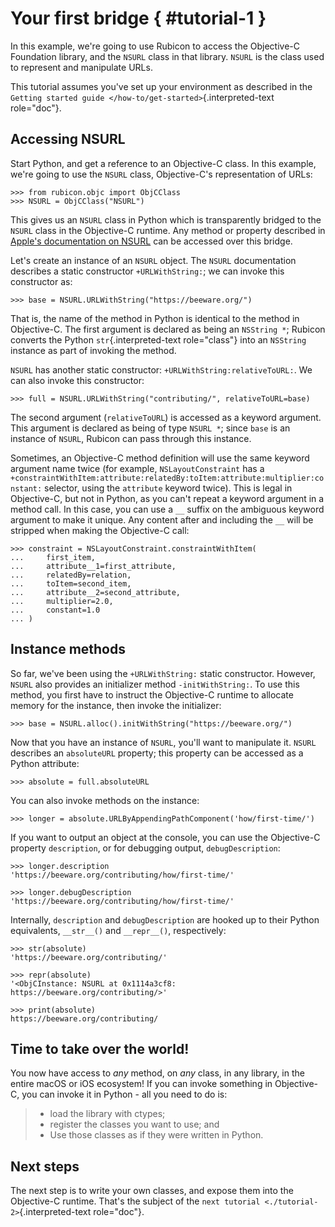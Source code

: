 # Your first bridge { #tutorial-1 }

In this example, we're going to use Rubicon to access the Objective-C
Foundation library, and the `NSURL` class in that library. `NSURL` is
the class used to represent and manipulate URLs.

This tutorial assumes you've set up your environment as described in the
`Getting started guide </how-to/get-started>`{.interpreted-text
role="doc"}.

## Accessing NSURL

Start Python, and get a reference to an Objective-C class. In this
example, we're going to use the `NSURL` class, Objective-C's
representation of URLs:

``` pycon
>>> from rubicon.objc import ObjCClass
>>> NSURL = ObjCClass("NSURL")
```

This gives us an `NSURL` class in Python which is transparently bridged
to the `NSURL` class in the Objective-C runtime. Any method or property
described in [Apple's documentation on
NSURL](https://developer.apple.com/documentation/foundation/nsurl?language=objc)
can be accessed over this bridge.

Let's create an instance of an `NSURL` object. The `NSURL` documentation
describes a static constructor `+URLWithString:`; we can invoke this
constructor as:

``` pycon
>>> base = NSURL.URLWithString("https://beeware.org/")
```

That is, the name of the method in Python is identical to the method in
Objective-C. The first argument is declared as being an `NSString *`;
Rubicon converts the Python `str`{.interpreted-text role="class"} into
an `NSString` instance as part of invoking the method.

`NSURL` has another static constructor: `+URLWithString:relativeToURL:`.
We can also invoke this constructor:

``` pycon
>>> full = NSURL.URLWithString("contributing/", relativeToURL=base)
```

The second argument (`relativeToURL`) is accessed as a keyword argument.
This argument is declared as being of type `NSURL *`; since `base` is an
instance of `NSURL`, Rubicon can pass through this instance.

Sometimes, an Objective-C method definition will use the same keyword
argument name twice (for example, `NSLayoutConstraint` has a
`+constraintWithItem:attribute:relatedBy:toItem:attribute:multiplier:constant:`
selector, using the `attribute` keyword twice). This is legal in
Objective-C, but not in Python, as you can't repeat a keyword argument
in a method call. In this case, you can use a `__` suffix on the
ambiguous keyword argument to make it unique. Any content after and
including the `__` will be stripped when making the Objective-C call:

``` pycon
>>> constraint = NSLayoutConstraint.constraintWithItem(
...     first_item,
...     attribute__1=first_attribute,
...     relatedBy=relation,
...     toItem=second_item,
...     attribute__2=second_attribute,
...     multiplier=2.0,
...     constant=1.0
... )
```

## Instance methods

So far, we've been using the `+URLWithString:` static constructor.
However, `NSURL` also provides an initializer method `-initWithString:`.
To use this method, you first have to instruct the Objective-C runtime
to allocate memory for the instance, then invoke the initializer:

``` pycon
>>> base = NSURL.alloc().initWithString("https://beeware.org/")
```

Now that you have an instance of `NSURL`, you'll want to manipulate it.
`NSURL` describes an `absoluteURL` property; this property can be
accessed as a Python attribute:

``` pycon
>>> absolute = full.absoluteURL
```

You can also invoke methods on the instance:

``` pycon
>>> longer = absolute.URLByAppendingPathComponent('how/first-time/')
```

If you want to output an object at the console, you can use the
Objective-C property `description`, or for debugging output,
`debugDescription`:

``` pycon
>>> longer.description
'https://beeware.org/contributing/how/first-time/'

>>> longer.debugDescription
'https://beeware.org/contributing/how/first-time/'
```

Internally, `description` and `debugDescription` are hooked up to their
Python equivalents, `__str__()` and `__repr__()`, respectively:

``` pycon
>>> str(absolute)
'https://beeware.org/contributing/'

>>> repr(absolute)
'<ObjCInstance: NSURL at 0x1114a3cf8: https://beeware.org/contributing/>'

>>> print(absolute)
https://beeware.org/contributing/
```

## Time to take over the world!

You now have access to *any* method, on *any* class, in any library, in
the entire macOS or iOS ecosystem! If you can invoke something in
Objective-C, you can invoke it in Python - all you need to do is:

> - load the library with ctypes;
> - register the classes you want to use; and
> - Use those classes as if they were written in Python.

## Next steps

The next step is to write your own classes, and expose them into the
Objective-C runtime. That's the subject of the `next tutorial
<./tutorial-2>`{.interpreted-text role="doc"}.
